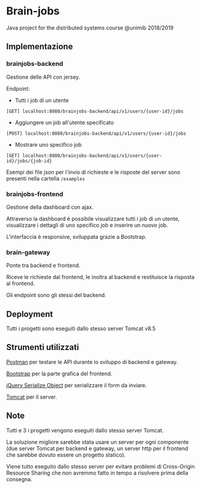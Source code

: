 # Brain-jobs
Java project for the distributed systems course @unimib 2018/2019

## Implementazione

### brainjobs-backend
Gestione delle API con jersey.

Endpoint:

* Tutti i job di un utente
```
[GET] localhost:8080/brainjobs-backend/api/v1/users/{user-id}/jobs
```

* Aggiungere un job all'utente specificato
```
[POST] localhost:8080/brainjobs-backend/api/v1/users/{user-id}/jobs
```
* Mostrare uno specifico job
```
[GET] localhost:8080/brainjobs-backend/api/v1/users/{user-id}/jobs/{job-id}
```

Esempi dei file json per l'invio di richieste e le risposte del server sono presenti nella cartella ``` /examples ```

### brainjobs-frontend
Gestione della dashboard con ajax.

Attraverso la dashboard è possibile visualizzare tutti i job di un utente, visualizzare i dettagli di uno specifico job e inserire un nuovo job.

L'interfaccia è responsive, sviluppata grazie a Bootstrap.

### brain-gateway
Ponte tra backend e frontend.

Riceve le richieste dal frontend, le inoltra al backend e restituisce la risposta al frontend.

Gli endpoint sono gli stessi del backend.



## Deployment
Tutti i progetti sono eseguiti dallo stesso server Tomcat v8.5

## Strumenti utilizzati
[Postman](https://www.getpostman.com/) per testare le API durante lo sviluppo di backend e gateway.

[Bootstrap](https://getbootstrap.com/) per la parte grafica del frontend.

[jQuery Serialize Object](https://github.com/macek/jquery-serialize-object) per serializzare il form da inviare.

[Tomcat](http://tomcat.apache.org/) per il server.


## Note
Tutti e 3 i progetti vengono eseguiti dallo stesso server Tomcat.

La soluzione migliore sarebbe stata usare un server per ogni componente (due server Tomcat per backend e gateway, un server http per il frontend che sarebbe dovuto essere un progetto statico).

Viene tutto eseguito dallo stesso server per evitare problemi di Cross-Origin Resource Sharing che non avremmo fatto in tempo a risolvere prima della consegna.
